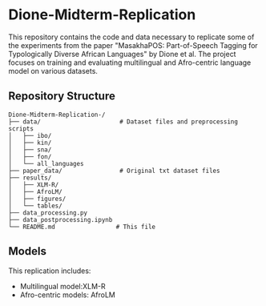 # Dione-Midterm-Replication
This repository contains the code and data necessary to replicate some of the experiments from the paper "MasakhaPOS: Part-of-Speech Tagging for Typologically Diverse African
Languages" by Dione et al. The project focuses on training and evaluating multilingual and Afro-centric language model on various datasets.

## Repository Structure

```
Dione-Midterm-Replication-/
├── data/                      # Dataset files and preprocessing scripts
│   ├── ibo/                    
│   ├── kin/                   
│   ├── sna/                   
│   ├── fon/                   
│   └── all_languages          
├── paper_data/                # Original txt dataset files
├── results/                    
│   ├── XLM-R/                  
│   ├── AfroLM/                
│   ├── figures/               
│   └── tables/
├── data_processing.py
├── data_postprocessing.ipynb               
└── README.md                 # This file
```

## Models
This replication includes:
- Multilingual model:XLM-R
- Afro-centric models: AfroLM
